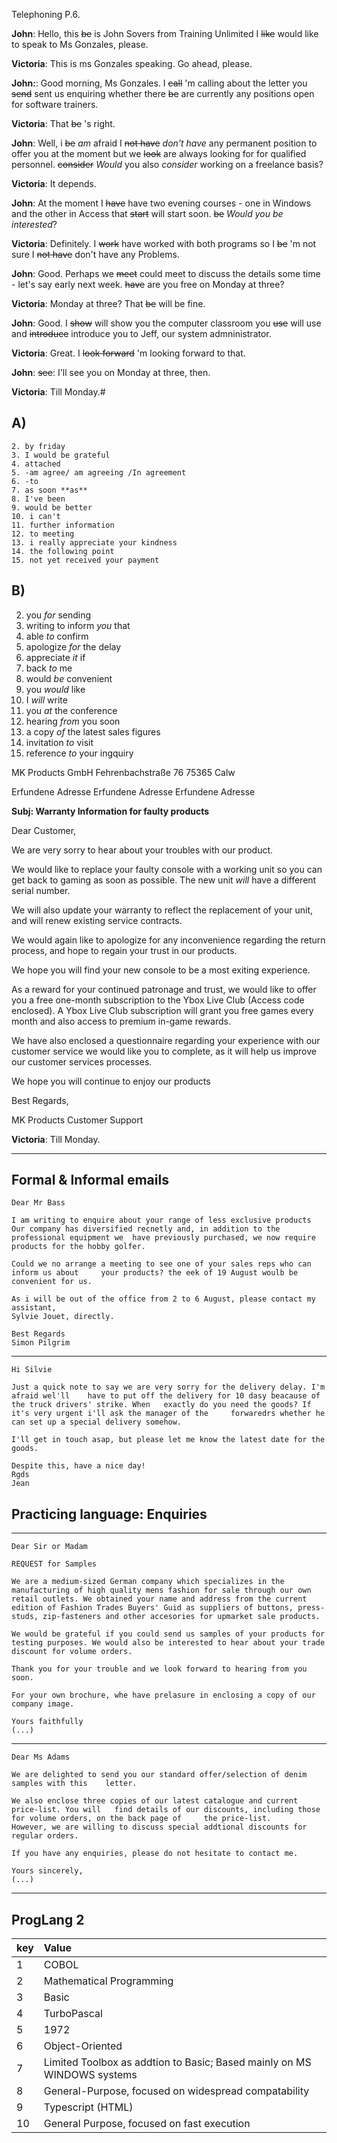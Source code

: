 Telephoning P.6.

**John**: Hello, this ~~be~~ is John Sovers from Training Unlimited I ~~like~~ would like to speak to Ms Gonzales, please.

**Victoria**: This is ms Gonzales speaking. Go ahead, please.

**John:**: Good morning, Ms Gonzales. I ~~call~~ 'm calling about the letter you ~~send~~ sent us enquiring whether there ~~be~~ are currently any positions open for software trainers.

**Victoria**: That ~~be~~ 's right.

**John**: Well, i ~~be~~ _am_ afraid I ~~not have~~ *don't have* any permanent position to offer you at the moment but we ~~look~~ are always looking for for qualified personnel. ~~consider~~ *Would* you also *consider* working on a freelance basis?

**Victoria**: It depends.

**John**: At the moment I ~~have~~ have two evening courses - one in Windows and the other in Access that ~~start~~ will start soon. ~~be~~ *Would you be interested*?

**Victoria**: Definitely. I ~~work~~ have worked with both programs so I ~~be~~ 'm not sure I ~~not have~~ don't have any Problems.

**John**: Good. Perhaps we ~~meet~~ could meet to discuss the details some time - let's say early next week. ~~have~~ are you free on Monday at three?

**Victoria**: Monday at three? That ~~be~~ will be fine.

**John**: Good. I ~~show~~ will show you the computer classroom you ~~use~~ will use and ~~introduce~~ introduce you to Jeff, our system admninistrator.

**Victoria**: Great. I ~~look forward~~ 'm looking forward to that.

**John**: ~~see~~: I'll see you on Monday at three, then.


**Victoria**: Till Monday.#

## A)

    2. by friday
    3. I would be grateful
    4. attached
    5. -am agree/ am agreeing /In agreement
    6. -to
    7. as soon **as**
    8. I've been
    9. would be better 
    10. i can't
    11. further information
    12. to meeting 
    13. i really appreciate your kindness
    14. the following point
    15. not yet received your payment 

## B)

   2. you _for_ sending
   3. writing to inform _you_ that
   4. able _to_ confirm
   5. apologize _for_ the delay
   6. appreciate _it_ if
   7. back _to_ me 
   8. would _be_ convenient
   9. you _would_ like
   10. I _will_ write
   11. you _at_ the conference
   12. hearing _from_ you soon
   13. a copy _of_ the latest sales figures
   14. invitation _to_ visit
   15. reference _to_ your ingquiry


MK Products GmbH
Fehrenbachstraße 76
75365 Calw

Erfundene Adresse
Erfundene Adresse
Erfundene Adresse

**Subj: Warranty Information for faulty products**

Dear Customer,

We are very sorry to hear about your troubles with our product.

We would like to replace your faulty console with a working unit so you can get back to gaming as soon as possible. The new unit _will_ have a different serial number.

We will also update your warranty to reflect the replacement of your unit, and will renew existing service contracts.

We would again like to apologize for any inconvenience regarding the return process, and hope to regain your trust in our products.

We hope you will find your new console to be a most exiting experience.

As a reward for your continued patronage and trust, we would like to offer you a free one-month subscription to the Ybox Live Club (Access code enclosed). A Ybox Live Club subscription will grant you free games every month and also access to premium in-game rewards.

We have also enclosed a questionnaire regarding your experience with our customer service we would like you to complete, as it will help us improve our customer services processes.

We hope you will continue to enjoy our products

Best Regards,

MK Products Customer Support

**Victoria**: Till Monday.
___
## Formal & Informal emails

    Dear Mr Bass

    I am writing to enquire about your range of less exclusive products
    Our company has diversified recnetly and, in addition to the professional equipment we  have previously purchased, we now require products for the hobby golfer.

    Could we no arrange a meeting to see one of your sales reps who can inform us about     your products? the eek of 19 August woulb be convenient for us.

    As i will be out of the office from 2 to 6 August, please contact my assistant,
    Sylvie Jouet, directly.

    Best Regards
    Simon Pilgrim
---

    Hi Silvie

    Just a quick note to say we are very sorry for the delivery delay. I'm afraid wel'll    have to put off the delivery for 10 dasy beacause of the truck drivers' strike. When   exactly do you need the goods? If it's very urgent i'll ask the manager of the     forwaredrs whether he can set up a special delivery somehow.

    I'll get in touch asap, but please let me know the latest date for the goods.

    Despite this, have a nice day!
    Rgds
    Jean

## Practicing language: Enquiries

---
    Dear Sir or Madam

    REQUEST for Samples

    We are a medium-sized German company which specializes in the manufacturing of high quality mens fashion for sale through our own retail outlets. We obtained your name and address from the current edition of Fashion Trades Buyers' Guid as suppliers of buttons, press-studs, zip-fasteners and other accesories for upmarket sale products.

    We would be grateful if you could send us samples of your products for testing purposes. We would also be interested to hear about your trade discount for volume orders.

    Thank you for your trouble and we look forward to hearing from you soon.

    For your own brochure, whe have prelasure in enclosing a copy of our company image.

    Yours faithfully
    (...)

---
    Dear Ms Adams

    We are delighted to send you our standard offer/selection of denim samples with this    letter.

    We also enclose three copies of our latest catalogue and current price-list. You will   find details of our discounts, including those for volume orders, on the back page of     the price-list.
    However, we are willing to discuss special addtional discounts for regular orders.

    If you have any enquiries, please do not hesitate to contact me.

    Yours sincerely,
    (...)
---


## ProgLang 2

key | Value
:-- | :--
1 | COBOL
2 | Mathematical Programming
3 | Basic
4 | TurboPascal
5 | 1972
6 | Object-Oriented
7 | Limited Toolbox as addtion to Basic; Based mainly on MS WINDOWS systems
8 | General-Purpose, focused on widespread compatability
9 | Typescript (HTML)
10| General Purpose, focused on fast execution